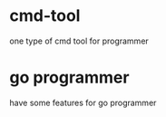 # cmd-tool
one type of cmd tool for programmer

# go programmer
have some features for go programmer